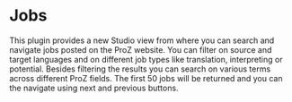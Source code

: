 # Jobs

This plugin provides a new Studio view from where you can search and navigate jobs posted on the ProZ website. You can filter on source and target languages and on different job types like translation, interpreting or potential. Besides filtering the results you can search on various terms across different ProZ fields. The first 50 jobs will be returned and you can the navigate using next and previous buttons.


